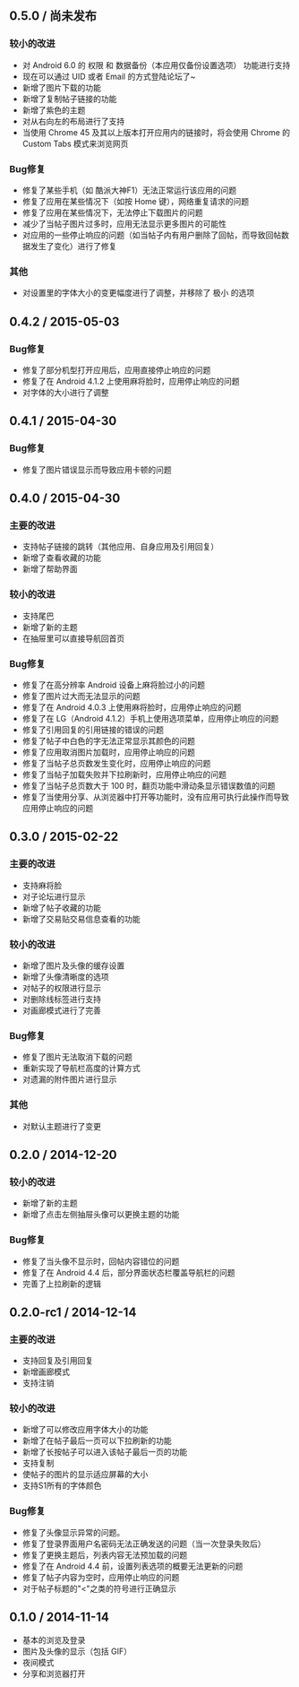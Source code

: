 ## 0.5.0 / 尚未发布

### 较小的改进

  * 对 Android 6.0 的 权限 和 数据备份（本应用仅备份设置选项） 功能进行支持
  * 现在可以通过 UID 或者 Email 的方式登陆论坛了~
  * 新增了图片下载的功能
  * 新增了复制帖子链接的功能
  * 新增了紫色的主题
  * 对从右向左的布局进行了支持
  * 当使用 Chrome 45 及其以上版本打开应用内的链接时，将会使用 Chrome 的 Custom Tabs 模式来浏览网页

### Bug修复

  * 修复了某些手机（如 酷派大神F1）无法正常运行该应用的问题
  * 修复了应用在某些情况下（如按 Home 键），网络重复请求的问题
  * 修复了应用在某些情况下，无法停止下载图片的问题
  * 减少了当帖子图片过多时，应用无法显示更多图片的可能性
  * 对应用的一些停止响应的问题（如当帖子内有用户删除了回帖，而导致回帖数据发生了变化）进行了修复

### 其他

  * 对设置里的字体大小的变更幅度进行了调整，并移除了 极小 的选项

## 0.4.2 / 2015-05-03

### Bug修复

  * 修复了部分机型打开应用后，应用直接停止响应的问题
  * 修复了在 Android 4.1.2 上使用麻将脸时，应用停止响应的问题
  * 对字体的大小进行了调整

## 0.4.1 / 2015-04-30

### Bug修复

  * 修复了图片错误显示而导致应用卡顿的问题

## 0.4.0 / 2015-04-30

### 主要的改进

  * 支持帖子链接的跳转（其他应用、自身应用及引用回复）
  * 新增了查看收藏的功能
  * 新增了帮助界面

### 较小的改进

  * 支持尾巴
  * 新增了新的主题
  * 在抽屉里可以直接导航回首页

### Bug修复

  * 修复了在高分辨率 Android 设备上麻将脸过小的问题
  * 修复了图片过大而无法显示的问题
  * 修复了在 Android 4.0.3 上使用麻将脸时，应用停止响应的问题
  * 修复了在 LG（Android 4.1.2）手机上使用选项菜单，应用停止响应的问题
  * 修复了引用回复的引用链接的错误的问题
  * 修复了帖子中白色的字无法正常显示其颜色的问题
  * 修复了应用取消图片加载时，应用停止响应的问题
  * 修复了当帖子总页数发生变化时，应用停止响应的问题
  * 修复了当帖子加载失败并下拉刷新时，应用停止响应的问题
  * 修复了当帖子总页数大于 100 时，翻页功能中滑动条显示错误数值的问题
  * 修复了当使用分享、从浏览器中打开等功能时，没有应用可执行此操作而导致应用停止响应的问题

## 0.3.0 / 2015-02-22

### 主要的改进

  * 支持麻将脸
  * 对子论坛进行显示
  * 新增了帖子收藏的功能
  * 新增了交易贴交易信息查看的功能

### 较小的改进

  * 新增了图片及头像的缓存设置
  * 新增了头像清晰度的选项
  * 对帖子的权限进行显示
  * 对删除线标签进行支持
  * 对画廊模式进行了完善

### Bug修复

  * 修复了图片无法取消下载的问题
  * 重新实现了导航栏高度的计算方式
  * 对遗漏的附件图片进行显示

### 其他

  * 对默认主题进行了变更

## 0.2.0 / 2014-12-20

### 较小的改进

  * 新增了新的主题
  * 新增了点击左侧抽屉头像可以更换主题的功能

### Bug修复

  * 修复了当头像不显示时，回帖内容错位的问题
  * 修复了在 Android 4.4 后，部分界面状态栏覆盖导航栏的问题
  * 完善了上拉刷新的逻辑

## 0.2.0-rc1 / 2014-12-14

### 主要的改进

  * 支持回复及引用回复
  * 新增画廊模式
  * 支持注销

### 较小的改进

  * 新增了可以修改应用字体大小的功能
  * 新增了在帖子最后一页可以下拉刷新的功能
  * 新增了长按帖子可以进入该帖子最后一页的功能
  * 支持复制
  * 使帖子的图片的显示适应屏幕的大小
  * 支持S1所有的字体颜色

### Bug修复

  * 修复了头像显示异常的问题。
  * 修复了登录界面用户名密码无法正确发送的问题（当一次登录失败后）
  * 修复了更换主题后，列表内容无法预加载的问题
  * 修复了在 Android 4.4 前，设置列表选项的概要无法更新的问题
  * 修复了帖子内容为空时，应用停止响应的问题
  * 对于帖子标题的"<"之类的符号进行正确显示

## 0.1.0 / 2014-11-14

  * 基本的浏览及登录
  * 图片及头像的显示（包括 GIF）
  * 夜间模式
  * 分享和浏览器打开
